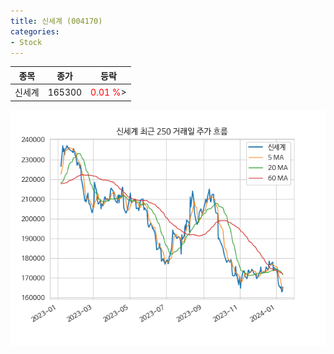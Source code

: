 ```yaml
---
title: 신세계 (004170)
categories:
- Stock
---
```


|종목|종가|등락|
|----|----|----|
|신세계|165300|<span style="color: red">0.01 %</span>>|

<!-- more -->

![004170](/assets/images/stock/004170.png)